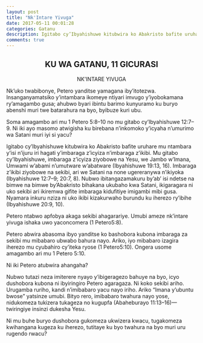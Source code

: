 ```yaml
---
layout: post
title: "Nk'Intare Yivuga"
date: 2017-05-11 00:01:28
categories: Gatanu
description: Igitabo cy’Ibyahishuwe kitubwira ko Abakristo bafite uruhare mu ntambara y’isi n’ijuru iri hagati y’imbaraga z’icyiza n’imbaraga z’ikibi. Mu gitabo cy’Ibyahishuwe, imbaraga z’icyiza ziyobowe na Yesu, we Jambo w’Imana,
comments: true
---
```


<h2 align="center">KU WA GATANU, 11 GICURASI</h2>

<p align="center"> NK’INTARE YIVUGA </p>

Nk’uko twabibonye, Petero yanditse yamagana iby’itotezwa. Insanganyamatsiko y’intambara ikomeye ntiyari imvugo y’iyobokamana ry’amagambo gusa; ahubwo byari ibintu barimo kunyuramo ku buryo abenshi muri twe batarahura na byo, byibuze kuri ubu. 
	
<p class="icyokwibukwa">Soma amagambo ari mu 1 Petero 5:8–10 no mu gitabo cy’Ibyahishuwe 12:7–9.  Ni iki ayo masomo atwigisha ku birebana n’inkomoko y’icyaha n’umurimo wa Satani muri iyi si yacu?</p>


Igitabo cy’Ibyahishuwe kitubwira ko Abakristo bafite uruhare mu ntambara y’isi n’ijuru iri hagati y’imbaraga z’icyiza n’imbaraga z’ikibi. Mu gitabo cy’Ibyahishuwe, imbaraga z’icyiza ziyobowe na Yesu, we Jambo w’Imana, Umwami w’abami n’umutware w’abatware (Ibyahishuwe 19:13, 16). Imbaraga z’ikibi ziyobowe na sekibi, ari we Satani na none ugereranywa n’ikiyoka (Ibyahishuwe 12:7–9; 20:7, 8). Nubwo ibitangazamakuru by’ab’ isi ndetse na bimwe na bimwe by’Abakristo bihakana ukubaho kwa Satani, ikigaragara ni uko sekibi ari ikiremwa gifite imbaraga kidufitiye imigambi mibi gusa. Nyamara inkuru nziza ni uko ikibi kizakurwaho burundu ku iherezo ry’ibihe (Ibyahishuwe 20:9, 10).

Petero ntabwo apfobya akaga sekibi ahagarariye. Umubi ameze nk’intare yivuga ishaka uwo yaconcomera (1 Petero5:8). 

Petero abwira abasoma ibyo yanditse ko bashobora kubona imbaraga za sekibi mu mibabaro ubwabo bahura nayo. Ariko, iyo mibabaro izagira iherezo mu cyubahiro cy’iteka ryose (1 Petero5:10).
Ongera usome amagambo ari mu 1 Petero 5:10.  
<p class="ikibazo">Ni iki Petero atubwira  ahangaha?</p>

Nubwo tutazi neza imiterere nyayo y’ibigeragezo bahuye na byo, icyo dushobora kubona ni ibyiringiro Petero agaragaza.  Ni koko sekibi ariho. Urugamba ruriho, kandi n’imibabaro yacu nayo iriho. Ariko “Imana y’ubuntu bwose” yatsinze umubi. Bityo rero, imibabaro twahura nayo yose, nidukomeza tukizera tukageza no kugupfa (Abaheburayo 11:13–16)—twiringiye insinzi dukesha Yesu.

<p class="ikibazo">Ni mu buhe buryo dushobora gukomeza ukwizera kwacu, tugakomeza kwihangana kugeza ku iherezo, tutitaye ku byo twahura na byo muri uru rugendo rwacu?</p>
